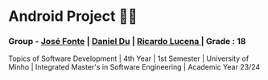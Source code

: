 # Android Project 🤖📱
### Group - [José Fonte](https://github.com/josefonte) | [Daniel Du](https://github.com/72rogan) | [Ricardo Lucena ](https://github.com/lucena02) | Grade : 18
Topics of Software Development | 4th Year | 1st Semester | University of Minho | Integrated Master's in Software Engineering | Academic Year 23/24

